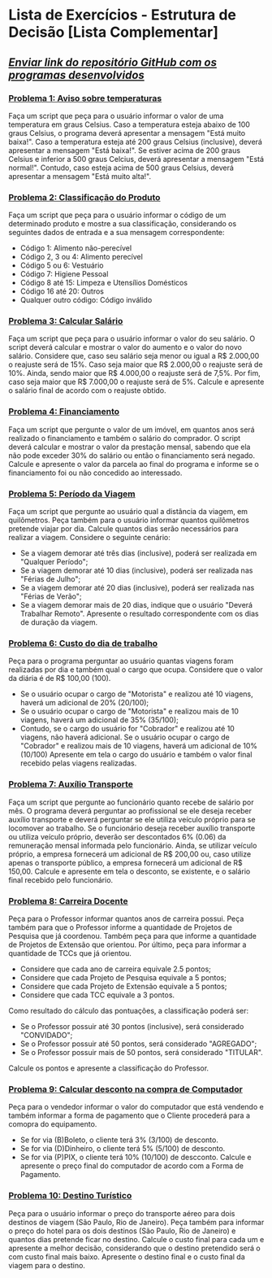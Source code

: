 # Lista de Exercícios - Estrutura de Decisão [Lista Complementar]
## *<u>Enviar link do repositório GitHub com os programas desenvolvidos</u>*

### <u>**[Problema 1: Aviso sobre temperaturas](01_temperaturas.html)**</u>
Faça um script que peça para o usuário informar o valor de uma temperatura em graus Celsius. Caso a temperatura esteja abaixo de 100 graus Celsius, o programa deverá apresentar a mensagem "Está muito baixa!". Caso a temperatura esteja até 200 graus Celsius (inclusive), deverá apresentar a mensagem "Está baixa!". Se estiver acima de 200 graus Celsius e inferior a 500 graus Celcius, deverá apresentar a mensagem "Está normal!". Contudo, caso esteja acima de 500 graus Celsius, deverá apresentar a mensagem "Está muito alta!".

### <u>**[Problema 2: Classificação do Produto](02_classificaProduto.html)**</u>
Faça um script que peça para o usuário informar o código de um determinado produto e mostre a sua classificação, considerando os seguintes dados de entrada e a sua mensagem correspondente:
- Código 1: Alimento não-perecível
- Código 2, 3 ou 4: Alimento perecível
- Código 5 ou 6: Vestuário
- Código 7: Higiene Pessoal
- Código 8 até 15: Limpeza e Utensílios Domésticos
- Código 16 até 20: Outros
- Qualquer outro código: Código inválido

### <u>**[Problema 3: Calcular Salário](03_calcularSalario.html)**</u>
Faça um script que peça para o usuário informar o valor do seu salário. O script deverá calcular e mostrar o valor do aumento e o valor do novo salário. Considere que, caso seu salário seja menor ou igual a R$ 2.000,00 o reajuste será de 15%. Caso seja maior que R$ 2.000,00 o reajuste será de 10%. Ainda, sendo maior que R$ 4.000,00 o reajuste será de 7,5%. Por fim, caso seja maior que R$ 7.000,00 o reajuste será de 5%.
Calcule e apresente o salário final de acordo com o reajuste obtido.

### <u>**[Problema 4: Financiamento](04_financiamento.html)**</u>
Faça um script que pergunte o valor de um imóvel, em quantos anos será realizado o financiamento e também o salário do comprador. O script deverá calcular e mostrar o valor da prestação mensal, sabendo que ela não pode exceder 30% do salário ou então o financiamento será negado.
Calcule e apresente o valor da parcela ao final do programa e informe se o financiamento foi ou não concedido ao interessado.

### <u>**[Problema 5: Período da Viagem](05_periodoViagem.html)**</u>
Faça um script que pergunte ao usuário qual a distância da viagem, em quilômetros. Peça também para o usuário informar quantos quilômetros pretende viajar por dia. Calcule quantos dias serão necessários para realizar a viagem. Considere o seguinte cenário:
- Se a viagem demorar até três dias (inclusive), poderá ser realizada em "Qualquer Período";
- Se a viagem demorar até 10 dias (inclusive), poderá ser realizada nas "Férias de Julho";
- Se a viagem demorar até 20 dias (inclusive), poderá ser realizada nas "Férias de Verão";
- Se a viagem demorar mais de 20 dias, indique que o usuário "Deverá Trabalhar Remoto".
Apresente o resultado correspondente com os dias de duração da viagem.

### <u>**[Problema 6: Custo do dia de trabalho](06_custoDiaTrabalho.html)**</u>
Peça para o programa perguntar ao usuário quantas viagens foram realizadas por dia e também qual o cargo que ocupa.
Considere que o valor da diária é de R$ 100,00 (100).
- Se o usuário ocupar o cargo de "Motorista" e realizou até 10 viagens, haverá um adicional de 20% (20/100);
- Se o usuário ocupar o cargo de "Motorista" e realizou mais de 10 viagens, haverá um adicional de 35% (35/100);
- Contudo, se o cargo do usuário for "Cobrador" e realizou até 10 viagens, não haverá adicional. Se o usuário ocupar o cargo de "Cobrador" e realizou mais de 10 viagens, haverá um adicional de 10% (10/100)
Apresente em tela o cargo do usuário e também o valor final recebido pelas viagens realizadas.

### <u>**[Problema 7: Auxílio Transporte](07_auxilioTransporte.html)**</u>
Faça um script que pergunte ao funcionário quanto recebe de salário por mês.
O programa deverá perguntar ao profissional se ele deseja receber auxílio transporte e deverá perguntar se ele utiliza veículo próprio para se locomover ao trabalho.
Se o funcionário deseja receber auxílio transporte ou utiliza veículo próprio, deverão ser descontados 6% (0.06) da remuneração mensal informada pelo funcionário.
Ainda, se utilizar veículo próprio, a empresa fornecerá um adicional de R$ 200,00 ou, caso utilize apenas o transporte público, a empresa fornecerá um adicional de R$ 150,00.
Calcule e apresente em tela o desconto, se existente, e o salário final recebido pelo funcionário.

### <u>**[Problema 8: Carreira Docente](08_carreiraDocente.html)**</u>
Peça para o Professor informar quantos anos de carreira possui. Peça também para que o Professor informe a quantidade de Projetos de Pesquisa que já coordenou. Também peça para que informe a quantidade de Projetos de Extensão que orientou. Por último, peça para informar a quantidade de TCCs que já orientou.

- Considere que cada ano de carreira equivale 2.5 pontos;
- Considere que cada Projeto de Pesquisa equivale a 5 pontos;
- Considere que cada Projeto de Extensão equivale a 5 pontos;
- Considere que cada TCC equivale a 3 pontos.

Como resultado do cálculo das pontuações, a classificação poderá ser:
- Se o Professor possuir até 30 pontos (inclusive), será considerado "CONVIDADO";
- Se o Professor possuir até 50 pontos, será considerado "AGREGADO";
- Se o Professor possuir mais de 50 pontos, será considerado "TITULAR".

Calcule os pontos e apresente a classificação do Professor.

### <u>**[Problema 9: Calcular desconto na compra de Computador](09_descontoCompra.html)**</u>
Peça para o vendedor informar o valor do computador que está vendendo e também informar a forma de pagamento que o Cliente procederá para a comopra do equipamento.
- Se for via (B)Boleto, o cliente terá 3% (3/100) de desconto.
- Se for via (D)Dinheiro, o cliente terá 5% (5/100) de desconto.
- Se for via (P)PIX, o cliente terá 10% (10/100) de descconto.
Calcule e apresente o preço final do computador de acordo com a Forma de Pagamento.


### <u>**[Problema 10: Destino Turístico](10_destinoTuristico.html)**</u>
Peça para o usuário informar o preço do transporte aéreo para dois destinos de viagem (São Paulo, Rio de Janeiro). Peça também para informar o preço do hotel para os dois destinos (São Paulo, Rio de Janeiro) e quantos dias pretende ficar no destino.
Calcule o custo final para cada um e apresente a melhor decisão, considerando que o destino pretendido será o com custo final mais baixo.
Apresente o destino final e o custo final da viagem para o destino.